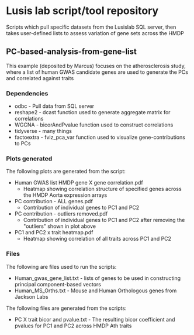 # Lusis lab script/tool repository

Scripts which pull specific datasets from the Lusislab SQL server, then takes user-defined lists to assess variation of gene sets across the HMDP

## PC-based-analysis-from-gene-list

This example (deposited by Marcus) focuses on the atherosclerosis study, where a list of human GWAS candidate genes are used to generate the PCs and correlated against traits

### Dependencies
* odbc - Pull data from SQL server
* reshape2 - dcast function used to generate aggregate matrix for correlations
* WGCNA - bicorAndPvalue function used to construct correlations
* tidyverse - many things
* factoextra - fviz_pca_var function used to visualize gene-contributions to PCs

### Plots generated

The following plots are generated from the script:

* Human GWAS list HMDP gene X gene correlation.pdf
    + Heatmap showing correlation structure of specified genes across the HMDP Aorta expression arrays
* PC contribution - ALL genes.pdf
    + Contribution of individual genes to PC1 and PC2
* PC contribution - outliers removed.pdf
    + Contribution of individual genes to PC1 and PC2 after removing the "outliers" shown in plot above
* PC1 and PC2 x trait heatmap.pdf
    + Heatmap showing correlation of all traits across PC1 and PC2 

### Files

The following are files used to run the scripts:

* Human_gwas_gene_list.txt - lists of genes to be used in constructing principal component-based vectors
* Human_MS_Orths.txt - Mouse and Human Orthologous genes from Jackson Labs

The following files are generated from the scripts:

* PC X trait bicor and pvalue.txt - The resulting bicor coefficient and pvalues for PC1 and PC2 across HMDP Ath traits
                                              
